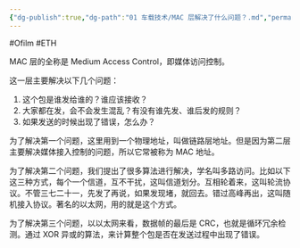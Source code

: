 ```yaml
---
{"dg-publish":true,"dg-path":"01 车载技术/MAC 层解决了什么问题？.md","permalink":"/01 车载技术/MAC 层解决了什么问题？/","created":"2023-02-10T23:10:27.000+08:00","updated":"2025-06-30T21:47:04.000+08:00"}
---
```


#Ofilm #ETH

MAC 层的全称是 Medium Access Control，即媒体访问控制。

这一层主要解决以下几个问题：

1. 这个包是谁发给谁的？谁应该接收？
2. 大家都在发，会不会发生混乱？有没有谁先发、谁后发的规则？
3. 如果发送的时候出现了错误，怎么办？

为了解决第一个问题，这里用到一个物理地址，叫做链路层地址。但是因为第二层主要解决媒体接入控制的问题，所以它常被称为 MAC 地址。

为了解决第二个问题，我们提出了很多算法进行解决，学名叫多路访问。比如以下这三种方式，每个一个信道，互不干扰，这叫信道划分。互相轮着来，这叫轮流协议。不管三七二十一，先发了再说，如果发现堵，就回去。错过高峰再出，这叫随机接入协议。著名的以太网，用的就是这个方式。

为了解决第三个问题，以以太网来看，数据帧的最后是 CRC，也就是循环冗余检测。通过 XOR 异或的算法，来计算整个包是否在发送过程中出现了错误。